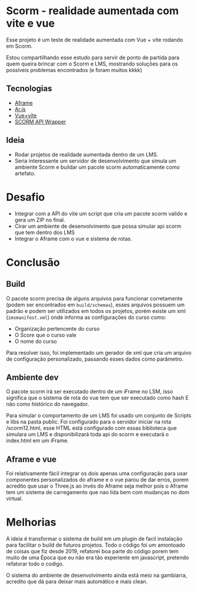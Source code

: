 
# Scorm - realidade aumentada com vite e vue

Esse projeto é um teste de realidade aumentada com Vue + vite rodando em Scorm.

Estou compartilhando esse estudo para servir de ponto de partida para quem queira brincar com o Scorm e LMS, mostrando soluções para os possíveis problemas encontrados (e foram muitos kkkk)


##  Tecnologias

 - [Aframe](https://aframe.io/)
 - [Ar.js](https://ar-js-org.github.io/AR.js-Docs/)
 - [Vue+vite](https://vitejs.dev/)
 - [SCORM API Wrapper](https://github.com/marco-loche/saw)

## Ideia

- Rodar projetos de realidade aumentada dentro de um LMS.
- Seria interessante um servidor de desenvolvimento que simula um ambiente Scorm e buildar um pacote scorm automaticamente como artefato.

# Desafio

- Integrar com a API do vite um script que cria um pacote scorm valido e gera um ZIP no final.
- Cirar um ambiente de desenvolvimento que possa simular api scorm que tem dentro dos LMS
- Integrar o Aframe com o vue e sistema de rotas.

# Conclusão

## Build
O pacote scorm precisa de alguns arquivos para funcionar corretamente (podem ser encontrados em `build/schemas`), esses arquivos possuem um padrão e podem ser utilizados em todos os projetos, porém existe um xml (`imsmanifest.xml`) onde informa as configurações do curso como:
- Organização pertencente do curso
- O Score que o curso vale
- O nome do curso

Para resolver isso, foi implementado um gerador de xml que cria um arquivo de configuração personalizado, passando esses dados como parâmetro.

## Ambiente dev

O pacote scorm irá ser executado dentro de um iFrame no LSM, isso significa que o sistema de rota do vue tem que ser executado como hash E não como histórico do navegador.

Para simular o comportamento de um LMS foi usado um conjunto de Scripts e libs na pasta public. Foi configurado para o servidor iniciar na rota /scorm12.html, esse HTML está configurado com essas biblioteca que simulara um LMS e disponibilizará toda api do scorm e executará o index.html em um iFrame.

## Aframe e vue

Foi relativamente fácil integrar os dois apenas uma configuração para usar componentes personalizados do aframe e o vue parou de dar erros, porem acredito que usar o Three.js ao invés do Aframe seja melhor pois o Aframe tem um sistema de carregamento que nao lida bem com mudanças no dom virtual. 

# Melhorias

A ideia é transformar o sistema de build em um plugin de facil instalação para facilitar o build de futuros projetos.
Todo o código foi um amontoado de coisas que fiz desde 2019, refatorei boa parte do código porem tem muito de uma Época que eu não era tão experiente em javascript, pretendo refatorar todo o codigo.

O sistema do ambiente de desenvolvimento ainda está meio na gambiarra, acredito que dá para deixar mais automático e mais clean.

